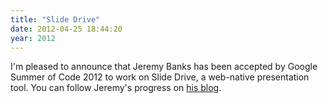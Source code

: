 ```yaml
---
title: "Slide Drive"
date: 2012-04-25 18:44:20
year: 2012
---
```

I'm pleased to announce that Jeremy Banks has been accepted by Google Summer of Code 2012 to work on Slide Drive, a web-native presentation tool. You can follow Jeremy's progress on <a href="http://slidedrive.wordpress.com/">his blog</a>.
